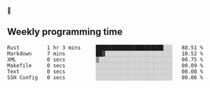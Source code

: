 🐸

## Weekly programming time
<!--START_SECTION:waka-->

```text
Rust         1 hr 3 mins     ██████████████████████░░░   88.51 %
Markdown     7 mins          ██▓░░░░░░░░░░░░░░░░░░░░░░   10.52 %
XML          0 secs          ▒░░░░░░░░░░░░░░░░░░░░░░░░   00.75 %
Makefile     0 secs          ░░░░░░░░░░░░░░░░░░░░░░░░░   00.09 %
Text         0 secs          ░░░░░░░░░░░░░░░░░░░░░░░░░   00.08 %
SSH Config   0 secs          ░░░░░░░░░░░░░░░░░░░░░░░░░   00.06 %
```

<!--END_SECTION:waka-->
